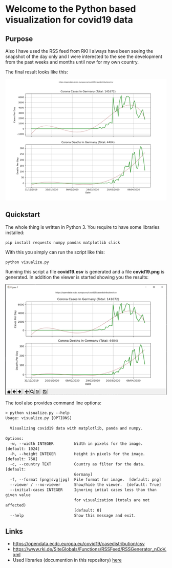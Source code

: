 # Welcome to the Python based visualization for covid19 data

## Purpose

Also I have used the RSS feed from RKI I always have been
seeing the snapshot of the day only and I were interested
to the see the development from the past weeks and months
until now for my own country.

The final result looks like this:

![](docs/images/covid19.png)

## Quickstart

The whole thing is written in Python 3. You require to have some
libraries installed:

```
pip install requests numpy pandas matplotlib click
```

With this you simply can run the script like this:

```
python visualize.py
```

Running this script a file **covid19.csv** is generated and
a file **covid19.png** is generated. In addition the viewer
is started showing you the results:

![](docs/images/viewer.png)

The tool also provides command line options:

```
> python visualize.py --help
Usage: visualize.py [OPTIONS]

  Visualizing covid19 data with matplotlib, panda and numpy.

Options:
  -w, --width INTEGER         Width in pixels for the image.  [default: 1024]
  -h, --height INTEGER        Height in pixels for the image.  [default: 768]
  -c, --country TEXT          Country as filter for the data.  [default:
                              Germany]
  -f, --format [png|svg|jpg]  File format for image.  [default: png]
  --viewer / --no-viewer      Show/hide the viewer.  [default: True]
  --initial-cases INTEGER     Ignoring intial cases less than than given value
                              for visualization (totals are not affected)
                              [default: 0]
  --help                      Show this message and exit.
```

## Links

 - https://opendata.ecdc.europa.eu/covid19/casedistribution/csv
 - https://www.rki.de/SiteGlobals/Functions/RSSFeed/RSSGenerator_nCoV.xml
 - Used libraries (documention in this repository) [here](docs/pandas-and-friends.md)
